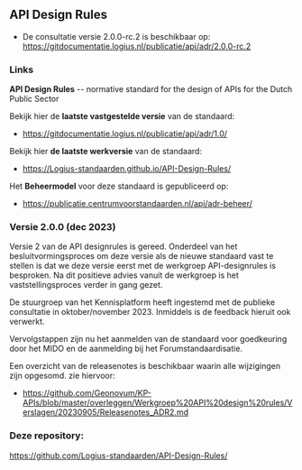 ## API Design Rules

- De consultatie versie 2.0.0-rc.2 is beschikbaar op: https://gitdocumentatie.logius.nl/publicatie/api/adr/2.0.0-rc.2

### Links

**API Design Rules** -- normative standard for the design of APIs for the Dutch Public Sector

Bekijk hier de **laatste vastgestelde versie** van de standaard:  

- https://gitdocumentatie.logius.nl/publicatie/api/adr/1.0/

Bekijk hier **de laatste werkversie** van de standaard:  

- https://Logius-standaarden.github.io/API-Design-Rules/

Het **Beheermodel** voor deze standaard is gepubliceerd op:  

- https://publicatie.centrumvoorstandaarden.nl/api/adr-beheer/

### Versie 2.0.0 (dec 2023)
 
Versie 2 van de API designrules is gereed. Onderdeel van het besluitvormingsproces om deze versie als de nieuwe standaard vast te stellen is dat we deze versie eerst met de werkgroep API-designrules is besproken. Na dit positieve advies vanuit de werkgroep is het vaststellingsproces verder in gang gezet.

De stuurgroep van het Kennisplatform heeft ingestemd met de publieke consultatie in oktober/november 2023. Inmiddels is de feedback hieruit ook verwerkt.

Vervolgstappen zijn nu het aanmelden van de standaard voor goedkeuring door het MIDO en de aanmelding bij het Forumstandaardisatie.

Een overzicht van de releasenotes is beschikbaar waarin alle wijzigingen zijn opgesomd. zie hiervoor:
- https://github.com/Geonovum/KP-APIs/blob/master/overleggen/Werkgroep%20API%20design%20rules/Verslagen/20230905/Releasenotes_ADR2.md

### Deze repository:  

https://github.com/Logius-standaarden/API-Design-Rules/

